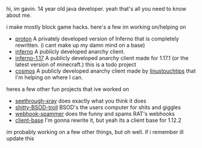 hi, im gavin. 14 year old java developer. yeah that's all you need to know about me.

i make mostly block game hacks. here's a few im working on/helping on

- [proton](https://github.com/Sxmurai/proton) A privately developed version of Inferno that is completely rewritten. (i cant make up my damn mind on a base)
- [inferno](https://github.com/Sxmurai/inferno) A publicly developed anarchy client.
- [inferno-1.17](https://github.com/Sxmurai/inferno-1.17) A publicly developed anarchy client made for 1.17.1 (or the latest version of minecraft.) this is a todo project
- [cosmos](https://github.com/momentumdevelopment/cosmos) A publicly developed anarchy client made by [linustouchtips](https://github.com/linustouchtips) that I'm helping on where I can.

heres a few other fun projects that ive worked on

- [seethrough-xray](https://github.com/Sxmurai/seethrough-xray) does exactly what you think it does
- [shitty-BSOD-troll](https://github.com/Sxmurai/shitty-BSOD-troll) BSOD's the users computer for shits and giggles
- [webhook-spammer](https://github.com/Sxmurai/webhook-spammer) does the funny and spams RAT's webhooks
- [client-base](https://github.com/Sxmurai/client-base) I'm gonna rewrite it, but yeah its a client base for 1.12.2

im probably working on a few other things, but oh well. if i remember ill update this
